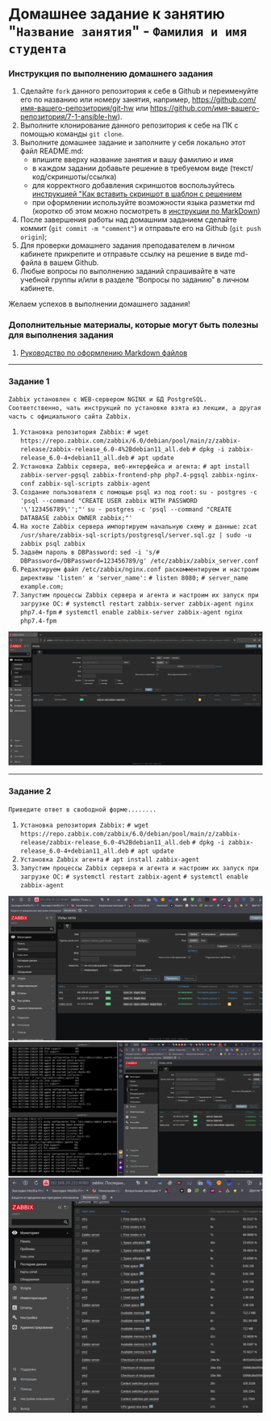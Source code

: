 # Домашнее задание к занятию "`Название занятия`" - `Фамилия и имя студента`


### Инструкция по выполнению домашнего задания

   1. Сделайте `fork` данного репозитория к себе в Github и переименуйте его по названию или номеру занятия, например, https://github.com/имя-вашего-репозитория/git-hw или  https://github.com/имя-вашего-репозитория/7-1-ansible-hw).
   2. Выполните клонирование данного репозитория к себе на ПК с помощью команды `git clone`.
   3. Выполните домашнее задание и заполните у себя локально этот файл README.md:
      - впишите вверху название занятия и вашу фамилию и имя
      - в каждом задании добавьте решение в требуемом виде (текст/код/скриншоты/ссылка)
      - для корректного добавления скриншотов воспользуйтесь [инструкцией "Как вставить скриншот в шаблон с решением](https://github.com/netology-code/sys-pattern-homework/blob/main/screen-instruction.md)
      - при оформлении используйте возможности языка разметки md (коротко об этом можно посмотреть в [инструкции  по MarkDown](https://github.com/netology-code/sys-pattern-homework/blob/main/md-instruction.md))
   4. После завершения работы над домашним заданием сделайте коммит (`git commit -m "comment"`) и отправьте его на Github (`git push origin`);
   5. Для проверки домашнего задания преподавателем в личном кабинете прикрепите и отправьте ссылку на решение в виде md-файла в вашем Github.
   6. Любые вопросы по выполнению заданий спрашивайте в чате учебной группы и/или в разделе “Вопросы по заданию” в личном кабинете.
   
Желаем успехов в выполнении домашнего задания!
   
### Дополнительные материалы, которые могут быть полезны для выполнения задания

1. [Руководство по оформлению Markdown файлов](https://gist.github.com/Jekins/2bf2d0638163f1294637#Code)

---

### Задание 1

`Zabbix установлен с WEB-сервером NGINX и БД PostgreSQL. Соответственно, чать инструкций по установке взята из лекции, а другая часть с официального сайта Zabbix.`

1. `Установка репозитория Zabbix:`
   `# wget https://repo.zabbix.com/zabbix/6.0/debian/pool/main/z/zabbix-release/zabbix-release_6.0-4%2Bdebian11_all.deb`
   `# dpkg -i zabbix-release_6.0-4+debian11_all.deb`
   `# apt update`
2. `Установка Zabbix сервера, веб-интерфейса и агента:`
   `# apt install zabbix-server-pgsql zabbix-frontend-php php7.4-pgsql zabbix-nginx-conf zabbix-sql-scripts zabbix-agent`
3. `Создание пользователя с помощью psql из под root:`
   `su - postgres -c 'psql --command "CREATE USER zabbix WITH PASSWORD '\'123456789\'';"'`
   `su - postgres -c 'psql --command "CREATE DATABASE zabbix OWNER zabbix;"'`
4. `На хосте Zabbix сервера импортируем начальную схему и данные:`
   `zcat /usr/share/zabbix-sql-scripts/postgresql/server.sql.gz | sudo -u zabbix psql zabbix`
5. `Задаём пароль в DBPassword:`
   `sed -i 's/# DBPassword=/DBPassword=123456789/g' /etc/zabbix/zabbix_server.conf`
6. `Редактируем файл /etc/zabbix/nginx.conf раскомментируем и настроим директивы 'listen' и 'server_name':`
   `# listen 8080;`
   `# server_name example.com;`
7. `Запустим процессы Zabbix сервера и агента и настроим их запуск при загрузке ОС:`
   `# systemctl restart zabbix-server zabbix-agent nginx php7.4-fpm`
   `# systemctl enable zabbix-server zabbix-agent nginx php7.4-fpm`



![Установленный Zabbix](img/9.2-01.png)


---

### Задание 2

`Приведите ответ в свободной форме........`

1. `Установка репозитория Zabbix:`
   `# wget https://repo.zabbix.com/zabbix/6.0/debian/pool/main/z/zabbix-release/zabbix-release_6.0-4%2Bdebian11_all.deb`
   `# dpkg -i zabbix-release_6.0-4+debian11_all.deb`
   `# apt update`
2. `Установка Zabbix агента`
   `# apt install zabbix-agent`
3. `Запустим процессы Zabbix сервера и агента и настроим их запуск при загрузке ОС:`
   `# systemctl restart zabbix-agent`
   `# systemctl enable zabbix-agent`



![Агенты подключены к серверу](img/9.2-02.png)
![Zabbix agent работает с сервером](img/9.2-04.png)
![Monitoring > Latest data для обоих хостов](img/9.2-05.png)


